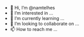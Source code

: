 - 👋 Hi, I’m @namtelhes
- 👀 I’m interested in ...
- 🌱 I’m currently learning ...
- 💞️ I’m looking to collaborate on ...
- 📫 How to reach me ...

<!---
namtelhes/namtelhes is a ✨ special ✨ repository because its `README.md` (this file) appears on your GitHub profile.
You can click the Preview link to take a look at your changes.
--->
